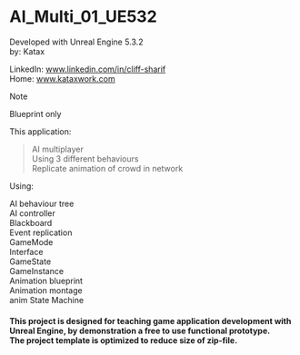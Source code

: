 # AI_Multi_01_UE532
Developed with Unreal Engine 5.3.2 <br> 
by: Katax

LinkedIn: www.linkedin.com/in/cliff-sharif<br> 
Home: www.kataxwork.com<br> 

> [!NOTE]
> Blueprint only


This application:

> AI multiplayer <br> 
> Using 3 different behaviours <br> 
> Replicate animation of crowd in network<br> 


Using:
 
AI behaviour tree <br>
AI controller<br>
Blackboard<br>
Event replication <br> 
GameMode <br> 
Interface <br> 
GameState <br> 
GameInstance<br> 
Animation blueprint <br>
Animation montage <br>
anim State Machine <br>

<h4>This project is designed for teaching game application development with Unreal Engine, by demonstration a free to use functional prototype.<br>The project template is optimized to reduce size of zip-file.<br> </h4>
 

